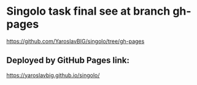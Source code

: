 # Singolo task final see at branch gh-pages 

https://github.com/YaroslavBIG/singolo/tree/gh-pages

## Deployed by GitHub Pages link:

https://yaroslavbig.github.io/singolo/

